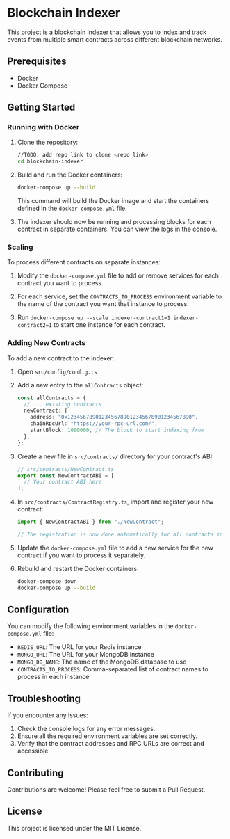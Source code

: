 # Blockchain Indexer

This project is a blockchain indexer that allows you to index and track events from multiple smart contracts across different blockchain networks.

## Prerequisites

- Docker
- Docker Compose

## Getting Started

### Running with Docker

1. Clone the repository:

   ```bash
   //TODO: add repo link to clone <repo link>
   cd blockchain-indexer
   ```

2. Build and run the Docker containers:

   ```bash
   docker-compose up --build
   ```

   This command will build the Docker image and start the containers defined in the `docker-compose.yml` file.

3. The indexer should now be running and processing blocks for each contract in separate containers. You can view the logs in the console.

### Scaling

To process different contracts on separate instances:

1. Modify the `docker-compose.yml` file to add or remove services for each contract you want to process.

2. For each service, set the `CONTRACTS_TO_PROCESS` environment variable to the name of the contract you want that instance to process.

3. Run `docker-compose up --scale indexer-contract1=1 indexer-contract2=1` to start one instance for each contract.

### Adding New Contracts

To add a new contract to the indexer:

1. Open `src/config/config.ts`

2. Add a new entry to the `allContracts` object:

   ```typescript
   const allContracts = {
     // ... existing contracts
     newContract: {
       address: "0x1234567890123456789012345678901234567890",
       chainRpcUrl: "https://your-rpc-url.com/",
       startBlock: 1000000, // The block to start indexing from
     },
   };
   ```

3. Create a new file in `src/contracts/` directory for your contract's ABI:

   ```typescript
   // src/contracts/NewContract.ts
   export const NewContractABI = [
     // Your contract ABI here
   ];
   ```

4. In `src/contracts/ContractRegistry.ts`, import and register your new contract:

   ```typescript
   import { NewContractABI } from "./NewContract";

   // The registration is now done automatically for all contracts in the config
   ```

5. Update the `docker-compose.yml` file to add a new service for the new contract if you want to process it separately.

6. Rebuild and restart the Docker containers:
   ```bash
   docker-compose down
   docker-compose up --build
   ```

## Configuration

You can modify the following environment variables in the `docker-compose.yml` file:

- `REDIS_URL`: The URL for your Redis instance
- `MONGO_URL`: The URL for your MongoDB instance
- `MONGO_DB_NAME`: The name of the MongoDB database to use
- `CONTRACTS_TO_PROCESS`: Comma-separated list of contract names to process in each instance

## Troubleshooting

If you encounter any issues:

1. Check the console logs for any error messages.
2. Ensure all the required environment variables are set correctly.
3. Verify that the contract addresses and RPC URLs are correct and accessible.

## Contributing

Contributions are welcome! Please feel free to submit a Pull Request.

## License

This project is licensed under the MIT License.
